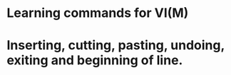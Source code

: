 # Learning commands for VI(M)
# Inserting, cutting, pasting, undoing, exiting and beginning of line.
